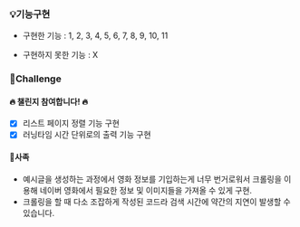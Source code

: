 ### 💡기능구현

- 구현한 기능 : 1, 2, 3, 4, 5, 6, 7, 8, 9, 10, 11

- 구현하지 못한 기능 : X

### 🔅Challenge

#### 🔥 챌린지 참여합니다! 🔥

- [x] 리스트 페이지 정렬 기능 구현
- [x] 러닝타임 시간 단위로의 출력 기능 구현

#### 🔺사족

- 예시글을 생성하는 과정에서 영화 정보를 기입하는게 너무 번거로워서 크롤링을 이용해 네이버 영화에서 필요한 정보 및 이미지들을 가져올 수 있게 구현.
- 크롤링을 할 때 다소 조잡하게 작성된 코드라 검색 시간에 약간의 지연이 발생할 수 있습니다.
